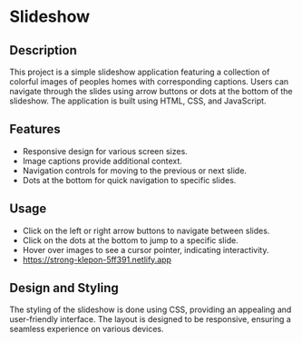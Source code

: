 # Slideshow

## Description

This project is a simple slideshow application featuring a collection of colorful images of peoples homes with corresponding captions. Users can navigate through the slides using arrow buttons or dots at the bottom of the slideshow. The application is built using HTML, CSS, and JavaScript.

## Features

- Responsive design for various screen sizes.
- Image captions provide additional context.
- Navigation controls for moving to the previous or next slide.
- Dots at the bottom for quick navigation to specific slides.

## Usage

- Click on the left or right arrow buttons to navigate between slides.
- Click on the dots at the bottom to jump to a specific slide.
- Hover over images to see a cursor pointer, indicating interactivity.
- https://strong-klepon-5ff391.netlify.app

## Design and Styling

The styling of the slideshow is done using CSS, providing an appealing and user-friendly interface. The layout is designed to be responsive, ensuring a seamless experience on various devices.
